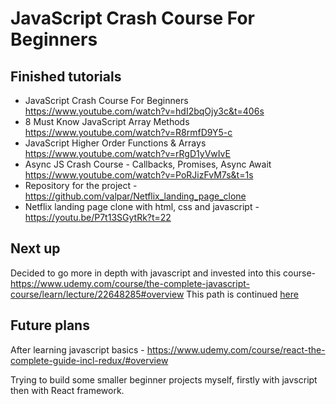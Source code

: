 # JavaScript Crash Course For Beginners

## Finished tutorials

- JavaScript Crash Course For Beginners https://www.youtube.com/watch?v=hdI2bqOjy3c&t=406s
- 8 Must Know JavaScript Array Methods https://www.youtube.com/watch?v=R8rmfD9Y5-c
- JavaScript Higher Order Functions & Arrays https://www.youtube.com/watch?v=rRgD1yVwIvE
- Async JS Crash Course - Callbacks, Promises, Async Await https://www.youtube.com/watch?v=PoRJizFvM7s&t=1s
- Repository for the project - https://github.com/valpar/Netflix_landing_page_clone
- Netflix landing page clone with html, css and javascript - https://youtu.be/P7t13SGytRk?t=22

## Next up

Decided to go more in depth with javascript and invested into this course- https://www.udemy.com/course/the-complete-javascript-course/learn/lecture/22648285#overview
This path is continued [here](/javascript%20fundamentals/The%20complete%20Javascript%20Course%202023/README.md)

## Future plans

After learning javascript basics - https://www.udemy.com/course/react-the-complete-guide-incl-redux/#overview

Trying to build some smaller beginner projects myself, firstly with javscript then with React framework.
